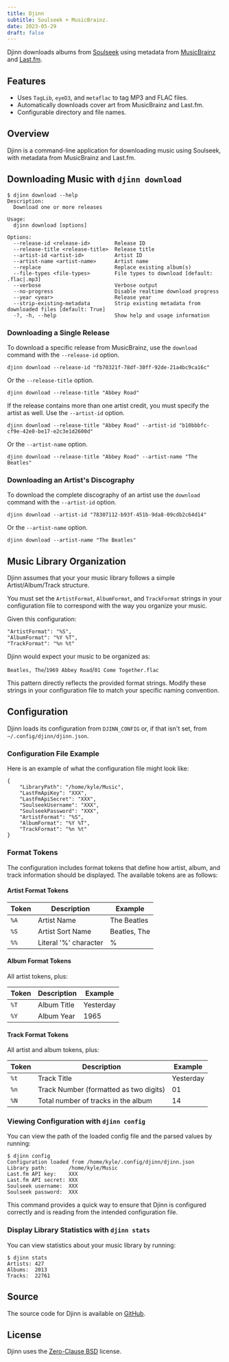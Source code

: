 ```yaml
---
title: Djinn
subtitle: Soulseek + MusicBrainz.
date: 2023-05-29
draft: false
---
```


Djinn downloads albums from [Soulseek](https://www.slsknet.org/) using metadata from [MusicBrainz](https://musicbrainz.org/) and [Last.fm](https://www.last.fm/).

## Features

* Uses `TagLib`, `eyeD3`, and `metaflac` to tag MP3 and FLAC files.
* Automatically downloads cover art from MusicBrainz and Last.fm.
* Configurable directory and file names.

## Overview

Djinn is a command-line application for downloading music using Soulseek, with metadata from MusicBrainz and Last.fm.

## Downloading Music with `djinn download`

```console
$ djinn download --help
Description:
  Download one or more releases

Usage:
  djinn download [options]

Options:
  --release-id <release-id>        Release ID
  --release-title <release-title>  Release title
  --artist-id <artist-id>          Artist ID
  --artist-name <artist-name>      Artist name
  --replace                        Replace existing album(s)
  --file-types <file-types>        File types to download [default: .flac|.mp3]
  --verbose                        Verbose output
  --no-progress                    Disable realtime download progress
  --year <year>                    Release year
  --strip-existing-metadata        Strip existing metadata from downloaded files [default: True]
  -?, -h, --help                   Show help and usage information
```

### Downloading a Single Release

To download a specific release from MusicBrainz, use the `download` command with the `--release-id` option.

```
djinn download --release-id "fb70321f-78df-30ff-92de-21a4bc9ca16c"
```

Or the `--release-title` option.

```
djinn download --release-title "Abbey Road"
```

If the release contains more than one artist credit, you must specify the artist as well. Use the `--artist-id` option.

```
djinn download --release-title "Abbey Road" --artist-id "b10bbbfc-cf9e-42e0-be17-e2c3e1d2600d"
```

Or the `--artist-name` option.

```
djinn download --release-title "Abbey Road" --artist-name "The Beatles"
```

### Downloading an Artist's Discography

To download the complete discography of an artist use the `download` command with the `--artist-id` option. 


```
djinn download --artist-id "78307112-b93f-451b-9da8-09cdb2c64d14"
```

Or the `--artist-name` option.

```
djinn download --artist-name "The Beatles"
```

## Music Library Organization

Djinn assumes that your your music library follows a simple Artist/Album/Track structure.

You must set the `ArtistFormat`, `AlbumFormat`, and `TrackFormat` strings in your configuration file to correspond with the way you organize your music.

Given this configuration:

```
"ArtistFormat": "%S",
"AlbumFormat": "%Y %T",
"TrackFormat": "%n %t"
```

Djinn would expect your music to be organized as:

`Beatles, The`/`1969 Abbey Road`/`01 Come Together.flac`

This pattern directly reflects the provided format strings. Modify these strings in your configuration file to match your specific naming convention.

## Configuration

Djinn loads its configuration from `DJINN_CONFIG` or, if that isn't set, from `~/.config/djinn/djinn.json`.

### Configuration File Example

Here is an example of what the configuration file might look like:

```
{
    "LibraryPath": "/home/kyle/Music",
    "LastFmApiKey": "XXX",
    "LastFmApiSecret": "XXX",
    "SoulseekUsername": "XXX",
    "SoulseekPassword": "XXX",
    "ArtistFormat": "%S",
    "AlbumFormat": "%Y %T",
    "TrackFormat": "%n %t"
}
```

### Format Tokens

The configuration includes format tokens that define how artist, album, and track information should be displayed. The available tokens are as follows:

#### Artist Format Tokens

| Token | Description           | Example      |
| ----- | --------------------- | ------------ |
| `%A`  | Artist Name           | The Beatles  |
| `%S`  | Artist Sort Name      | Beatles, The |
| `%%`  | Literal '%' character | %            |

#### Album Format Tokens

All artist tokens, plus:

| Token | Description | Example   |
| ----- | ----------- | --------- |
| `%T`  | Album Title | Yesterday |
| `%Y`  | Album Year  | 1965      |

#### Track Format Tokens

All artist and album tokens, plus:

| Token | Description                            | Example   |
| ----- | -------------------------------------- | --------- |
| `%t`  | Track Title                            | Yesterday |
| `%n`  | Track Number (formatted as two digits) | 01        |
| `%N`  | Total number of tracks in the album    | 14        |

### Viewing Configuration with `djinn config`

You can view the path of the loaded config file and the parsed values by running:

```console
$ djinn config
Configuration loaded from /home/kyle/.config/djinn/djinn.json
Library path:       /home/kyle/Music
Last.fm API key:    XXX
Last.fm API secret: XXX
Soulseek username:  XXX
Soulseek password:  XXX
```

This command provides a quick way to ensure that Djinn is configured correctly and is reading from the intended configuration file.

### Display Library Statistics with `djinn stats`

You can view statistics about your music library by running:

```console
$ djinn stats
Artists: 427
Albums:  2013
Tracks:  22761
```

## Source

The source code for Djinn is available on [GitHub](https://github.com/kkestell/djinn).

## License

Djinn uses the [Zero-Clause BSD](https://opensource.org/license/0bsd/) license.
